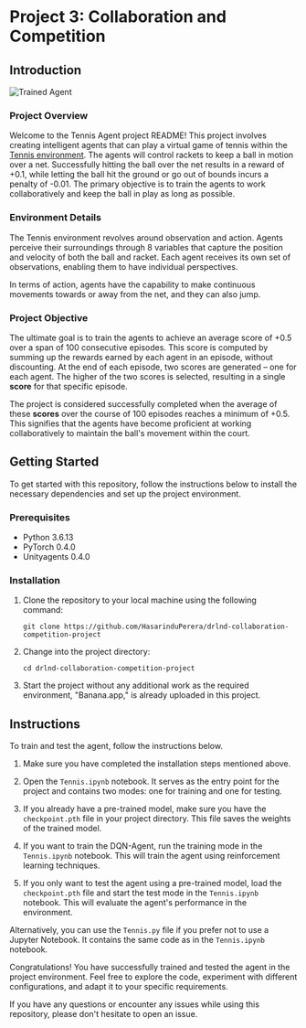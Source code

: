 [//]: # (Image References)

[image1]: https://user-images.githubusercontent.com/10624937/42135623-e770e354-7d12-11e8-998d-29fc74429ca2.gif "Trained Agent"


# Project 3: Collaboration and Competition

## Introduction

![Trained Agent][image1]

### Project Overview

Welcome to the Tennis Agent project README! This project involves creating intelligent agents that can play a virtual game of tennis within the [Tennis environment](https://github.com/Unity-Technologies/ml-agents/blob/master/docs/Learning-Environment-Examples.md#tennis). The agents will control rackets to keep a ball in motion over a net. Successfully hitting the ball over the net results in a reward of +0.1, while letting the ball hit the ground or go out of bounds incurs a penalty of -0.01. The primary objective is to train the agents to work collaboratively and keep the ball in play as long as possible.

### Environment Details

The Tennis environment revolves around observation and action. Agents perceive their surroundings through 8 variables that capture the position and velocity of both the ball and racket. Each agent receives its own set of observations, enabling them to have individual perspectives.

In terms of action, agents have the capability to make continuous movements towards or away from the net, and they can also jump.

### Project Objective

The ultimate goal is to train the agents to achieve an average score of +0.5 over a span of 100 consecutive episodes. This score is computed by summing up the rewards earned by each agent in an episode, without discounting. At the end of each episode, two scores are generated – one for each agent. The higher of the two scores is selected, resulting in a single **score** for that specific episode.

The project is considered successfully completed when the average of these **scores** over the course of 100 episodes reaches a minimum of +0.5. This signifies that the agents have become proficient at working collaboratively to maintain the ball's movement within the court.


## Getting Started

To get started with this repository, follow the instructions below to install the necessary dependencies and set up the project environment.

### Prerequisites

- Python 3.6.13
- PyTorch 0.4.0
- Unityagents 0.4.0

### Installation

1. Clone the repository to your local machine using the following command:

   ```
   git clone https://github.com/HasarinduPerera/drlnd-collaboration-competition-project
   ```

2. Change into the project directory:

   ```
   cd drlnd-collaboration-competition-project
   ```

3. Start the project without any additional work as the required environment, "Banana.app," is already uploaded in this project.

## Instructions

To train and test the agent, follow the instructions below.

1. Make sure you have completed the installation steps mentioned above.

2. Open the `Tennis.ipynb` notebook. It serves as the entry point for the project and contains two modes: one for training and one for testing.

3. If you already have a pre-trained model, make sure you have the `checkpoint.pth` file in your project directory. This file saves the weights of the trained model.

4. If you want to train the DQN-Agent, run the training mode in the `Tennis.ipynb` notebook. This will train the agent using reinforcement learning techniques.

5. If you only want to test the agent using a pre-trained model, load the `checkpoint.pth` file and start the test mode in the `Tennis.ipynb` notebook. This will evaluate the agent's performance in the environment.

Alternatively, you can use the `Tennis.py` file if you prefer not to use a Jupyter Notebook. It contains the same code as in the `Tennis.ipynb` notebook.

Congratulations! You have successfully trained and tested the agent in the project environment. Feel free to explore the code, experiment with different configurations, and adapt it to your specific requirements.

If you have any questions or encounter any issues while using this repository, please don't hesitate to open an issue.


